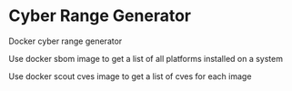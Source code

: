 # Cyber Range Generator
 Docker cyber range generator

Use docker sbom image to get a list of all platforms installed on a system

Use docker scout cves image to get a list of cves for each image